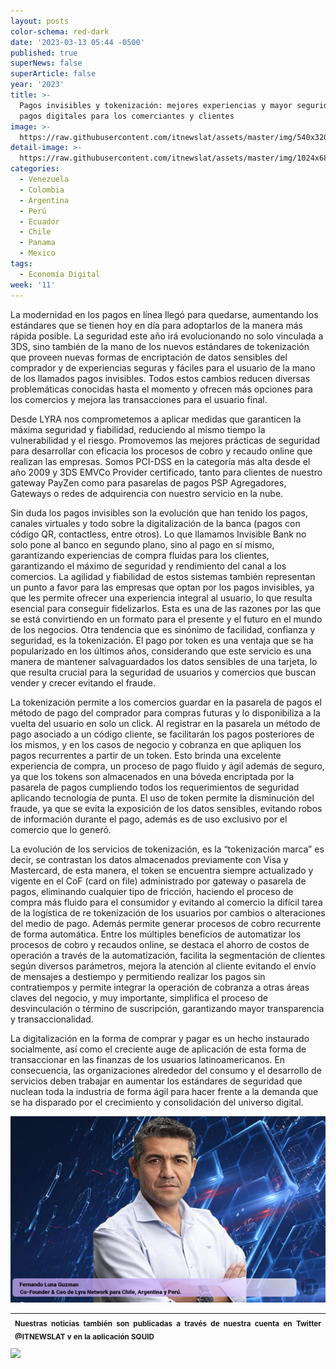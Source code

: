 ```yaml
---
layout: posts
color-schema: red-dark
date: '2023-03-13 05:44 -0500'
published: true
superNews: false
superArticle: false
year: '2023'
title: >-
  Pagos invisibles y tokenización: mejores experiencias y mayor seguridad en los
  pagos digitales para los comerciantes y clientes
image: >-
  https://raw.githubusercontent.com/itnewslat/assets/master/img/540x320/Fernando-Luna-Guzman-p.jpg
detail-image: >-
  https://raw.githubusercontent.com/itnewslat/assets/master/img/1024x680/Fernando-Luna-Guzman-g.jpg
categories:
  - Venezuela
  - Colombia
  - Argentina
  - Perú
  - Ecuador
  - Chile
  - Panama
  - Mexico
tags:
  - Economía Digital
week: '11'
---
```

La modernidad en los pagos en línea llegó para quedarse, aumentando los estándares que se tienen hoy en día para adoptarlos de la manera más rápida posible. La seguridad este año irá evolucionando no solo vinculada a 3DS, sino también de la mano de los nuevos estándares de tokenización que proveen nuevas formas de encriptación de datos sensibles del comprador y de experiencias seguras y fáciles para el usuario de la mano de los llamados pagos invisibles. Todos estos cambios reducen diversas problemáticas conocidas hasta el momento y ofrecen más opciones para los comercios y mejora las transacciones para el usuario final.

Desde LYRA nos comprometemos a aplicar medidas que garanticen la máxima seguridad y fiabilidad, reduciendo al mismo tiempo la vulnerabilidad y el riesgo. Promovemos las mejores prácticas de seguridad para desarrollar con eficacia los procesos de cobro y recaudo online que realizan las empresas. Somos PCI-DSS en la categoría más alta desde el año 2009 y 3DS EMVCo Provider certificado, tanto para clientes de nuestro gateway PayZen como para pasarelas de pagos PSP Agregadores, Gateways o redes de adquirencia con nuestro servicio en la nube.

Sin duda los pagos invisibles son la evolución que han tenido los pagos, canales virtuales y todo sobre la digitalización de la banca (pagos con código QR, contactless, entre otros). Lo que llamamos Invisible Bank no solo pone al banco en segundo plano, sino al pago en sí mismo, garantizando experiencias de compra fluidas para los clientes, garantizando el máximo de seguridad y rendimiento del canal a los comercios.  La agilidad y fiabilidad de estos sistemas también representan un punto a favor para las empresas que optan por los pagos invisibles, ya que les permite ofrecer una experiencia integral al usuario, lo que resulta esencial para conseguir fidelizarlos. Esta es una de las razones por las que se está convirtiendo en un formato para el presente y el futuro en el mundo de los negocios.
Otra tendencia que es sinónimo de facilidad, confianza y seguridad, es la tokenización. El pago por token es una ventaja que se ha popularizado en los últimos años, considerando que este servicio es una manera de mantener salvaguardados los datos sensibles de una tarjeta, lo que resulta crucial para la seguridad de usuarios y comercios que buscan vender y crecer evitando el fraude. 

La tokenización permite a los comercios guardar en la pasarela de pagos el método de pago del comprador para compras futuras y lo disponibiliza a la vuelta del usuario en solo un click.  Al registrar en la pasarela un método de pago asociado a un código cliente, se facilitarán los pagos posteriores de los mismos, y en los casos de negocio y cobranza en que apliquen los pagos recurrentes a partir de un token. Esto brinda una excelente experiencia de compra, un proceso de pago fluido y ágil además de seguro, ya que los tokens son almacenados en una bóveda encriptada por la pasarela de pagos cumpliendo todos los requerimientos de seguridad aplicando tecnología de punta. El uso de token permite la disminución del fraude, ya que se evita la exposición de los datos sensibles, evitando robos de información durante el pago, además es de uso exclusivo por el comercio que lo generó.

La evolución de los servicios de tokenización, es la “tokenización marca” es decir, se contrastan los datos almacenados previamente con Visa y Mastercard, de esta manera, el token se encuentra siempre actualizado y vigente en el CoF (card on file) administrado por gateway o pasarela de pagos, eliminando cualquier tipo de fricción, haciendo el proceso de compra más fluido para el consumidor y evitando al comercio la difícil tarea de la logística de re tokenización de los usuarios por cambios o alteraciones del medio de pago. Además permite generar procesos de cobro recurrente de forma automática. Entre los múltiples beneficios de automatizar los procesos de cobro y recaudos online, se destaca el ahorro de costos de operación a través de la automatización, facilita la segmentación de clientes según diversos parámetros, mejora la atención al cliente evitando el envío de mensajes a destiempo y permitiendo realizar los pagos sin contratiempos y permite integrar la operación de cobranza a otras áreas claves del negocio, y muy importante, simplifica el proceso de desvinculación o término de suscripción,  garantizando mayor transparencia y transaccionalidad.

La digitalización en la forma de comprar y pagar es un hecho instaurado socialmente, así como el creciente auge de aplicación de esta forma de transaccionar en las finanzas de los usuarios latinoamericanos. En consecuencia, las organizaciones alrededor del consumo y el desarrollo de servicios deben trabajar en aumentar los estándares de seguridad que nuclean toda la industria de forma ágil  para hacer frente a la demanda que se ha disparado por el crecimiento y consolidación del universo digital.

![](https://raw.githubusercontent.com/itnewslat/assets/master/img/540x320/Fernando-Luna-Guzman-p.jpg)

<table style="height: 42px;" width="569">
<tbody>
<tr>
<td style="text-align: justify;"><sub><strong>Nuestras noticias también son publicadas a través de nuestra cuenta en Twitter <a href="https://twitter.com/itnewslat?lang=es">@ITNEWSLAT</a> y en la aplicación <a href="https://squidapp.co/en/">SQUID</a></strong></sub></td>
</tr>
</tbody>
</table>
<img src="https://tracker.metricool.com/c3po.jpg?hash=56f88a41e39ab42c063cc51676587a04"/>